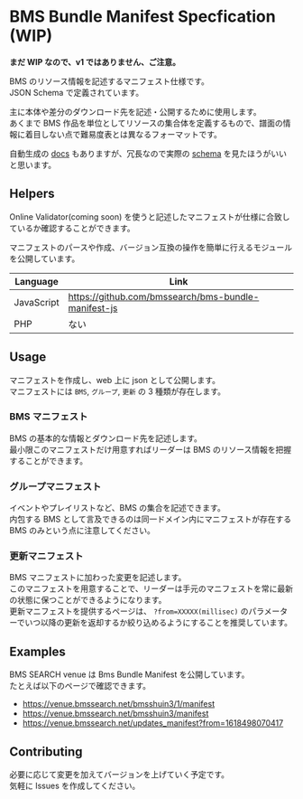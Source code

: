 # BMS Bundle Manifest Specfication (WIP)

**まだ WIP なので、v1 ではありません、ご注意。**

BMS のリソース情報を記述するマニフェスト仕様です。  
JSON Schema で定義されています。

主に本体や差分のダウンロード先を記述・公開するために使用します。  
あくまで BMS 作品を単位としてリソースの集合体を定義するもので、譜面の情報に着目しない点で難易度表とは異なるフォーマットです。

自動生成の [docs](https://github.com/bmssearch/bms-bundle-spec/blob/master/docs/v1/README.md) もありますが、冗長なので実際の [schema](https://github.com/bmssearch/bms-bundle-spec/tree/master/schemas) を見たほうがいいと思います。

## Helpers

Online Validator(coming soon) を使うと記述したマニフェストが仕様に合致しているか確認することができます。

マニフェストのパースや作成、バージョン互換の操作を簡単に行えるモジュールを公開しています。

| Language   | Link                                                |
| ---------- | --------------------------------------------------- |
| JavaScript | https://github.com/bmssearch/bms-bundle-manifest-js |
| PHP        | ない                                                |

## Usage

マニフェストを作成し、web 上に json として公開します。  
マニフェストには `BMS`, `グループ`, `更新` の 3 種類が存在します。

### BMS マニフェスト

BMS の基本的な情報とダウンロード先を記述します。  
最小限このマニフェストだけ用意すればリーダーは BMS のリソース情報を把握することができます。

### グループマニフェスト

イベントやプレイリストなど、BMS の集合を記述できます。  
内包する BMS として言及できるのは同一ドメイン内にマニフェストが存在する BMS のみという点に注意してください。

### 更新マニフェスト

BMS マニフェストに加わった変更を記述します。  
このマニフェストを用意することで、リーダーは手元のマニフェストを常に最新の状態に保つことができるようになります。  
更新マニフェストを提供するページは、 `?from=XXXXX(millisec)` のパラメーターでいつ以降の更新を返却するか絞り込めるようにすることを推奨しています。

## Examples

BMS SEARCH venue は Bms Bundle Manifest を公開しています。  
たとえば以下のページで確認できます。

- https://venue.bmssearch.net/bmsshuin3/1/manifest
- https://venue.bmssearch.net/bmsshuin3/manifest
- https://venue.bmssearch.net/updates_manifest?from=1618498070417

## Contributing

必要に応じて変更を加えてバージョンを上げていく予定です。  
気軽に Issues を作成してください。

